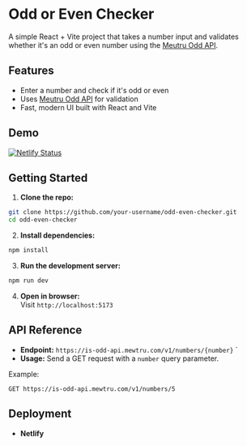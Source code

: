 # Odd or Even Checker

A simple React + Vite project that takes a number input and validates whether it's an odd or even number using the [Meutru Odd API](https://mewtru.com/is-odd).

## Features

- Enter a number and check if it's odd or even
- Uses [Meutru Odd API](https://mewtru.com/is-odd) for validation
- Fast, modern UI built with React and Vite

## Demo

[![Netlify Status](https://api.netlify.com/api/v1/badges/69a6a7ae-7cfb-42c4-98c8-5942dce34fa6/deploy-status)](https://app.netlify.com/projects/splendorous-tiramisu-775404/deploys)

## Getting Started

1. **Clone the repo:**
  ```bash
  git clone https://github.com/your-username/odd-even-checker.git
  cd odd-even-checker
  ```

2. **Install dependencies:**
  ```bash
  npm install
  ```

3. **Run the development server:**
  ```bash
  npm run dev
  ```

4. **Open in browser:**  
  Visit `http://localhost:5173`

## API Reference

- **Endpoint:** `https://is-odd-api.mewtru.com/v1/numbers/{number}`
`
- **Usage:** Send a GET request with a `number` query parameter.

Example:
```
GET https://is-odd-api.mewtru.com/v1/numbers/5

```

## Deployment

- **Netlify**
